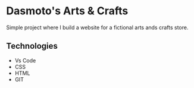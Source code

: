 # Dasmoto's Arts & Crafts
Simple project where I build a website for a fictional arts ands crafts store.

## Technologies

* Vs Code
* CSS
* HTML
* GIT